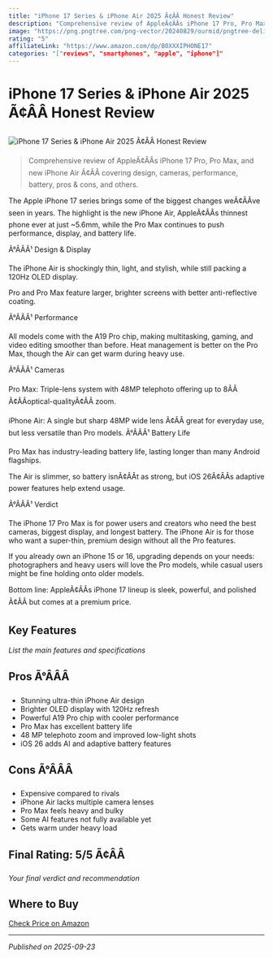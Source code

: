 ```yaml
---
title: "iPhone 17 Series & iPhone Air 2025 Ã¢ÂÂ Honest Review"
description: "Comprehensive review of AppleÃ¢ÂÂs iPhone 17 Pro, Pro Max, and new iPhone Air Ã¢ÂÂ covering design, cameras, performance, battery, pros & cons, and others."
image: "https://png.pngtree.com/png-vector/20240829/ourmid/pngtree-delicious-and-testy-cheese-burger-png-image_13659847.png"
rating: "5"
affiliateLink: "https://www.amazon.com/dp/B0XXXIPHONE17"
categories: "["reviews", "smartphones", "apple", "iphone"]"
---
```


# iPhone 17 Series & iPhone Air 2025 Ã¢ÂÂ Honest Review

![iPhone 17 Series & iPhone Air 2025 Ã¢ÂÂ Honest Review](https://www.apple.com/newsroom/images/product/iphone/standard/Apple_iPhone-17-Pro-lineup_hero.jpg)

> Comprehensive review of AppleÃ¢ÂÂs iPhone 17 Pro, Pro Max, and new iPhone Air Ã¢ÂÂ covering design, cameras, performance, battery, pros & cons, and others.

The Apple iPhone 17 series brings some of the biggest changes weÃ¢ÂÂve seen in years. The highlight is the new iPhone Air, AppleÃ¢ÂÂs thinnest phone ever at just ~5.6mm, while the Pro Max continues to push performance, display, and battery life.

Ã°ÂÂÂ¹ Design & Display

The iPhone Air is shockingly thin, light, and stylish, while still packing a 120Hz OLED display.

Pro and Pro Max feature larger, brighter screens with better anti-reflective coating.

Ã°ÂÂÂ¹ Performance

All models come with the A19 Pro chip, making multitasking, gaming, and video editing smoother than before. Heat management is better on the Pro Max, though the Air can get warm during heavy use.

Ã°ÂÂÂ¹ Cameras

Pro Max: Triple-lens system with 48MP telephoto offering up to 8ÃÂ Ã¢ÂÂoptical-qualityÃ¢ÂÂ zoom.

iPhone Air: A single but sharp 48MP wide lens Ã¢ÂÂ great for everyday use, but less versatile than Pro models.
Ã°ÂÂÂ¹ Battery Life

Pro Max has industry-leading battery life, lasting longer than many Android flagships.

The Air is slimmer, so battery isnÃ¢ÂÂt as strong, but iOS 26Ã¢ÂÂs adaptive power features help extend usage.

Ã°ÂÂÂ¹ Verdict

The iPhone 17 Pro Max is for power users and creators who need the best cameras, biggest display, and longest battery.
The iPhone Air is for those who want a super-thin, premium design without all the Pro features.

If you already own an iPhone 15 or 16, upgrading depends on your needs: photographers and heavy users will love the Pro models, while casual users might be fine holding onto older models.

Bottom line: AppleÃ¢ÂÂs iPhone 17 lineup is sleek, powerful, and polished Ã¢ÂÂ but comes at a premium price.

## Key Features

*List the main features and specifications*


## Pros Ã°ÂÂÂ

- Stunning ultra-thin iPhone Air design
- Brighter OLED display with 120Hz refresh
- Powerful A19 Pro chip with cooler performance
- Pro Max has excellent battery life
- 48 MP telephoto zoom and improved low-light shots
- iOS 26 adds AI and adaptive battery features



## Cons Ã°ÂÂÂ

- Expensive compared to rivals
- iPhone Air lacks multiple camera lenses
- Pro Max feels heavy and bulky
- Some AI features not fully available yet
- Gets warm under heavy load


## Final Rating: 5/5 Ã¢Â­Â

*Your final verdict and recommendation*


## Where to Buy

[Check Price on Amazon](https://www.amazon.com/dp/B0XXXIPHONE17)


---

*Published on 2025-09-23*